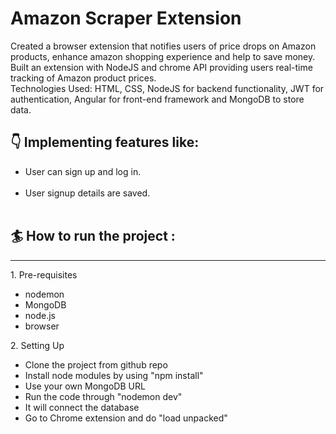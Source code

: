 <h1>Amazon Scraper Extension </h1>

<p align="justifu">Created a browser extension that notifies users of price drops on Amazon products, enhance amazon shopping
experience and help to save money.<br/>
Built an extension with NodeJS and chrome API providing users real-time tracking of Amazon product prices.<br/>
Technologies Used: HTML, CSS, NodeJS for backend functionality, JWT for authentication, Angular for front-end
framework and MongoDB to store data.</p>

<h2>👇 Implementing features like:</h2>


<ul>
<li>User can sign up and log in.</li>
<br/>
<li>User signup details are saved.</li>
<br/>
</ul>

<h2>🏄 How to run the project :</h2>
<hr/>
  1. Pre-requisites
    <ul>
    <li> nodemon </li>
    <li> MongoDB </li>
    <li> node.js</li>
    <li> browser</li>
    </ul>
  2. Setting Up
    <ul>
    <li> Clone the project from github repo </li>
    <li> Install node modules by using "npm install"</li>
    <li> Use your own MongoDB URL</li>
    <li> Run the code through "nodemon dev"</li>
    <li> It will connect the database</li>
    <li> Go to Chrome extension and do "load unpacked" </li>
    </ul>
